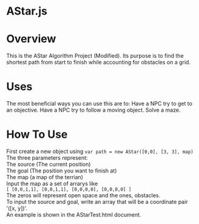 # AStar.js
# Overview
This is the AStar Algorithm Project (Modified).
Its purpose is to find the shortest path from start to finish while accounting for obstacles on a grid.
# Uses
The most beneficial ways you can use this are to:
Have a NPC try to get to an objective.
Have a NPC try to follow a moving object.
Solve a maze.
# How To Use
First create a new object using
`
var path = new AStar([0,0], [3, 3], map)
`
The three parameters represent:  
The source (The current position)  
The goal (The position you want to finish at)  
The map (a map of the terrian)  
Input the map as a set of arrarys like  
`
  [
    [0,0,1,1],
    [0,0,1,1],
    [0,0,0,0],
    [0,0,0,0]
  ]
`  
The zeros will represent open space and the ones, obstacles.  
To input the source and goal, write an array that will be a coordinate pair '([x, y])'.  
An example is shown in the AStarTest.html document.
